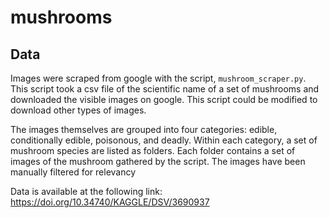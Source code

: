 # mushrooms
## Data 
Images were scraped from google with the script, ``mushroom_scraper.py``. This script took a csv file of the scientific name of a set of mushrooms and downloaded the visible images on google. This script could be modified to download other types of images. 

The images themselves are grouped into four categories: edible, conditionally edible, poisonous, and deadly. Within each category, a set of mushroom species are listed as folders. Each folder contains a set of images of the mushroom gathered by the script. The images have been manually filtered for relevancy

Data is available at the following link: https://doi.org/10.34740/KAGGLE/DSV/3690937
